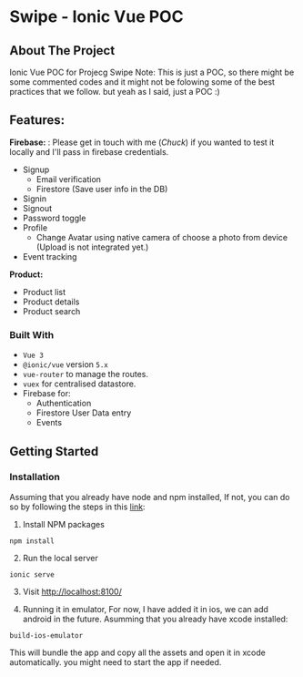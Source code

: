 # Swipe - Ionic Vue POC

## About The Project
Ionic Vue POC for Projecg Swipe
Note: This is just a POC, so there might be some commented codes and it might not be folowing some of the best practices that we follow. but yeah as I said, just a POC :) 

## Features:
**Firebase:** : Please get in touch with me (_Chuck_) if you wanted to test it locally and I'll pass in firebase credentials.
- Signup
    - Email verification
    - Firestore (Save user info in the DB)
- Signin
- Signout
- Password toggle
- Profile
    - Change Avatar using native camera of choose a photo from device (Upload is not integrated yet.)
- Event tracking

**Product:**
- Product list
- Product details
- Product search


### Built With
- `Vue 3`
- `@ionic/vue` version `5.x`
- `vue-router` to manage the routes.
- `vuex` for centralised datastore.
- Firebase for:
  - Authentication
  - Firestore User Data entry
  - Events


## Getting Started

### Installation
Assuming that you already have node and npm installed, If not, you can do so by following the steps in this <a href="https://nodejs.org/en/download/package-manager/" target="_blank">link</a>:

1. Install NPM packages
```
npm install
```

2. Run the local server
```
ionic serve
```

3. Visit <a href="http://localhost:8100/" target="_blank">http://localhost:8100/</a>

4. Running it in emulator, For now, I have added it in ios, we can add android in the future. Asumming that you already have xcode installed:
```
build-ios-emulator
```
This will bundle the app and copy all the assets and open it in xcode automatically. you might need to start the app if needed.
